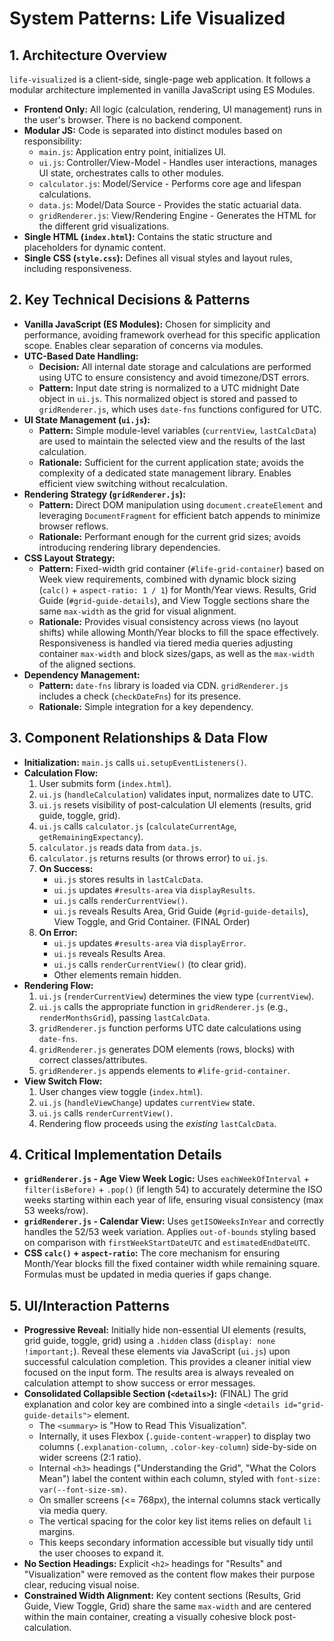 # System Patterns: Life Visualized

## 1. Architecture Overview

`life-visualized` is a client-side, single-page web application. It follows a modular architecture implemented in vanilla JavaScript using ES Modules.

*   **Frontend Only:** All logic (calculation, rendering, UI management) runs in the user's browser. There is no backend component.
*   **Modular JS:** Code is separated into distinct modules based on responsibility:
    *   `main.js`: Application entry point, initializes UI.
    *   `ui.js`: Controller/View-Model - Handles user interactions, manages UI state, orchestrates calls to other modules.
    *   `calculator.js`: Model/Service - Performs core age and lifespan calculations.
    *   `data.js`: Model/Data Source - Provides the static actuarial data.
    *   `gridRenderer.js`: View/Rendering Engine - Generates the HTML for the different grid visualizations.
*   **Single HTML (`index.html`):** Contains the static structure and placeholders for dynamic content.
*   **Single CSS (`style.css`):** Defines all visual styles and layout rules, including responsiveness.

## 2. Key Technical Decisions & Patterns

*   **Vanilla JavaScript (ES Modules):** Chosen for simplicity and performance, avoiding framework overhead for this specific application scope. Enables clear separation of concerns via modules.
*   **UTC-Based Date Handling:**
    *   **Decision:** All internal date storage and calculations are performed using UTC to ensure consistency and avoid timezone/DST errors.
    *   **Pattern:** Input date string is normalized to a UTC midnight Date object in `ui.js`. This normalized object is stored and passed to `gridRenderer.js`, which uses `date-fns` functions configured for UTC.
*   **UI State Management (`ui.js`):**
    *   **Pattern:** Simple module-level variables (`currentView`, `lastCalcData`) are used to maintain the selected view and the results of the last calculation.
    *   **Rationale:** Sufficient for the current application state; avoids the complexity of a dedicated state management library. Enables efficient view switching without recalculation.
*   **Rendering Strategy (`gridRenderer.js`):**
    *   **Pattern:** Direct DOM manipulation using `document.createElement` and leveraging `DocumentFragment` for efficient batch appends to minimize browser reflows.
    *   **Rationale:** Performant enough for the current grid sizes; avoids introducing rendering library dependencies.
*   **CSS Layout Strategy:**
    *   **Pattern:** Fixed-width grid container (`#life-grid-container`) based on Week view requirements, combined with dynamic block sizing (`calc()` + `aspect-ratio: 1 / 1`) for Month/Year views. Results, Grid Guide (`#grid-guide-details`), and View Toggle sections share the same `max-width` as the grid for visual alignment.
    *   **Rationale:** Provides visual consistency across views (no layout shifts) while allowing Month/Year blocks to fill the space effectively. Responsiveness is handled via tiered media queries adjusting container `max-width` and block sizes/gaps, as well as the `max-width` of the aligned sections.
*   **Dependency Management:**
    *   **Pattern:** `date-fns` library is loaded via CDN. `gridRenderer.js` includes a check (`checkDateFns`) for its presence.
    *   **Rationale:** Simple integration for a key dependency.

## 3. Component Relationships & Data Flow

*   **Initialization:** `main.js` calls `ui.setupEventListeners()`.
*   **Calculation Flow:**
    1.  User submits form (`index.html`).
    2.  `ui.js` (`handleCalculation`) validates input, normalizes date to UTC.
    3.  `ui.js` resets visibility of post-calculation UI elements (results, grid guide, toggle, grid).
    4.  `ui.js` calls `calculator.js` (`calculateCurrentAge`, `getRemainingExpectancy`).
    5.  `calculator.js` reads data from `data.js`.
    6.  `calculator.js` returns results (or throws error) to `ui.js`.
    7.  **On Success:**
        *   `ui.js` stores results in `lastCalcData`.
        *   `ui.js` updates `#results-area` via `displayResults`.
        *   `ui.js` calls `renderCurrentView()`.
        *   `ui.js` reveals Results Area, Grid Guide (`#grid-guide-details`), View Toggle, and Grid Container. (FINAL Order)
    8.  **On Error:**
        *   `ui.js` updates `#results-area` via `displayError`.
        *   `ui.js` reveals Results Area.
        *   `ui.js` calls `renderCurrentView()` (to clear grid).
        *   Other elements remain hidden.
*   **Rendering Flow:**
    1.  `ui.js` (`renderCurrentView`) determines the view type (`currentView`).
    2.  `ui.js` calls the appropriate function in `gridRenderer.js` (e.g., `renderMonthsGrid`), passing `lastCalcData`.
    3.  `gridRenderer.js` function performs UTC date calculations using `date-fns`.
    4.  `gridRenderer.js` generates DOM elements (rows, blocks) with correct classes/attributes.
    5.  `gridRenderer.js` appends elements to `#life-grid-container`.
*   **View Switch Flow:**
    1.  User changes view toggle (`index.html`).
    2.  `ui.js` (`handleViewChange`) updates `currentView` state.
    3.  `ui.js` calls `renderCurrentView()`.
    4.  Rendering flow proceeds using the *existing* `lastCalcData`.

## 4. Critical Implementation Details

*   **`gridRenderer.js` - Age View Week Logic:** Uses `eachWeekOfInterval` + `filter(isBefore)` + `.pop()` (if length 54) to accurately determine the ISO weeks starting within each year of life, ensuring visual consistency (max 53 weeks/row).
*   **`gridRenderer.js` - Calendar View:** Uses `getISOWeeksInYear` and correctly handles the 52/53 week variation. Applies `out-of-bounds` styling based on comparison with `firstWeekStartDateUTC` and `estimatedEndDateUTC`.
*   **CSS `calc()` + `aspect-ratio`:** The core mechanism for ensuring Month/Year blocks fill the fixed container width while remaining square. Formulas must be updated in media queries if gaps change.

## 5. UI/Interaction Patterns

*   **Progressive Reveal:** Initially hide non-essential UI elements (results, grid guide, toggle, grid) using a `.hidden` class (`display: none !important;`). Reveal these elements via JavaScript (`ui.js`) upon successful calculation completion. This provides a cleaner initial view focused on the input form. The results area is always revealed on calculation attempt to show success or error messages.
*   **Consolidated Collapsible Section (`<details>`):** (FINAL) The grid explanation and color key are combined into a single `<details id="grid-guide-details">` element.
    *   The `<summary>` is "How to Read This Visualization".
    *   Internally, it uses Flexbox (`.guide-content-wrapper`) to display two columns (`.explanation-column`, `.color-key-column`) side-by-side on wider screens (2:1 ratio).
    *   Internal `<h3>` headings ("Understanding the Grid", "What the Colors Mean") label the content within each column, styled with `font-size: var(--font-size-sm)`.
    *   On smaller screens (<= 768px), the internal columns stack vertically via media query.
    *   The vertical spacing for the color key list items relies on default `li` margins.
    *   This keeps secondary information accessible but visually tidy until the user chooses to expand it.
*   **No Section Headings:** Explicit `<h2>` headings for "Results" and "Visualization" were removed as the content flow makes their purpose clear, reducing visual noise.
*   **Constrained Width Alignment:** Key content sections (Results, Grid Guide, View Toggle, Grid) share the same `max-width` and are centered within the main container, creating a visually cohesive block post-calculation.
